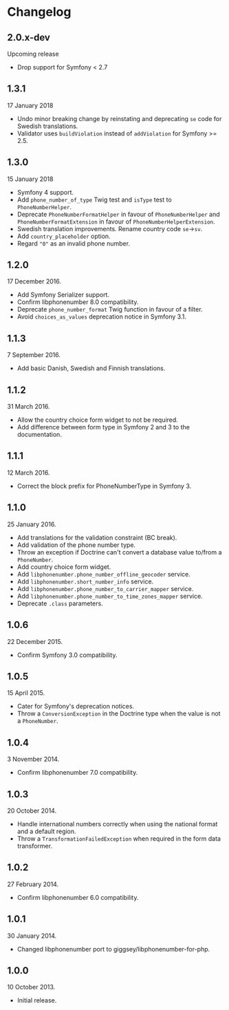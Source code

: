Changelog
=========

2.0.x-dev
-----

Upcoming release

* Drop support for Symfony < 2.7

1.3.1
-----

17 January 2018

* Undo minor breaking change by reinstating and deprecating `se` code for Swedish translations.
* Validator uses `buildViolation` instead of `addViolation` for Symfony >= 2.5.

1.3.0
-----

15 January 2018

* Symfony 4 support.
* Add `phone_number_of_type` Twig test and `isType` test to `PhoneNumberHelper`.
* Deprecate `PhoneNumberFormatHelper` in favour of `PhoneNumberHelper` and `PhoneNumberFormatExtension` in favour of `PhoneNumberHelperExtension`.
* Swedish translation improvements. Rename country code `se`->`sv`.
* Add `country_placeholder` option.
* Regard `"0"` as an invalid phone number.

1.2.0
-----

17 December 2016.

* Add Symfony Serializer support.
* Confirm libphonenumber 8.0 compatibility.
* Deprecate `phone_number_format` Twig function in favour of a filter.
* Avoid `choices_as_values` deprecation notice in Symfony 3.1.

1.1.3
-----

7 September 2016.

* Add basic Danish, Swedish and Finnish translations.

1.1.2
-----

31 March 2016.

* Allow the country choice form widget to not be required.
* Add difference between form type in Symfony 2 and 3 to the documentation.

1.1.1
-----

12 March 2016.

* Correct the block prefix for PhoneNumberType in Symfony 3.

1.1.0
-----

25 January 2016.

* Add translations for the validation constraint (BC break).
* Add validation of the phone number type.
* Throw an exception if Doctrine can't convert a database value to/from a `PhoneNumber`.
* Add country choice form widget.
* Add `libphonenumber.phone_number_offline_geocoder` service.
* Add `libphonenumber.short_number_info` service.
* Add `libphonenumber.phone_number_to_carrier_mapper` service.
* Add `libphonenumber.phone_number_to_time_zones_mapper` service.
* Deprecate `.class` parameters.

1.0.6
-----

22 December 2015.

* Confirm Symfony 3.0 compatibility.

1.0.5
-----

15 April 2015.

* Cater for Symfony's deprecation notices.
* Throw a `ConversionException` in the Doctrine type when the value is not a `PhoneNumber`.

1.0.4
-----

3 November 2014.

* Confirm libphonenumber 7.0 compatibility.

1.0.3
-----

20 October 2014.

* Handle international numbers correctly when using the national format and a default region.
* Throw a `TransformationFailedException` when required in the form data transformer. 

1.0.2
-----

27 February 2014.

* Confirm libphonenumber 6.0 compatibility.

1.0.1
-----

30 January 2014.

* Changed libphonenumber port to giggsey/libphonenumber-for-php.

1.0.0
-----

10 October 2013.

* Initial release.
